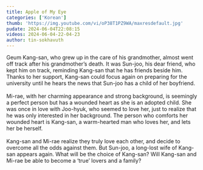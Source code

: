 ```yaml
---
title: Apple of My Eye
categories: ['Korean']
thumb: 'https://img.youtube.com/vi/oP38T1PZ9WA/maxresdefault.jpg'
pudate: 2024-06-04T22:08:15
videos: 2024-06-04-22-04-23
author: tin-sokhavuth
---
```

Geum Kang-san, who grew up in the care of his grandmother, almost went off track after his grandmother’s death. It was Sun-joo, his dear friend, who kept him on track, reminding Kang-san that he has friends beside him. Thanks to her support, Kang-san could focus again on preparing for the university until he hears the news that Sun-joo has a child of her boyfriend.
<br/><br/>
Mi-rae, with her charming appearance and strong background, is seemingly a perfect person but has a wounded heart as she is an adopted child. She was once in love with Joo-hyuk, who seemed to love her, just to realize that he was only interested in her background. The person who comforts her wounded heart is Kang-san, a warm-hearted man who loves her, and lets her be herself.
<br/><br/>
Kang-san and Mi-rae realize they truly love each other, and decide to overcome all the odds against them. But Sun-joo, a long-lost wife of Kang-san appears again. What will be the choice of Kang-san? Will Kang-san and Mi-rae be able to become a ‘true’ lovers and a family?